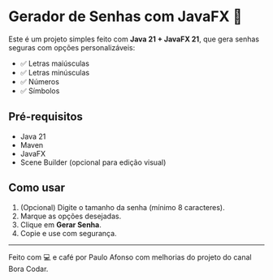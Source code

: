 # Gerador de Senhas com JavaFX 🔐

Este é um projeto simples feito com **Java 21 + JavaFX 21**, que gera senhas seguras com opções personalizáveis:

- ✅ Letras maiúsculas
- ✅ Letras minúsculas
- ✅ Números
- ✅ Símbolos

## Pré-requisitos

- Java 21
- Maven
- JavaFX
- Scene Builder (opcional para edição visual)

## Como usar

1. (Opcional) Digite o tamanho da senha (mínimo 8 caracteres).
2. Marque as opções desejadas.
3. Clique em **Gerar Senha**.
4. Copie e use com segurança.

---

Feito com 💻 e café por Paulo Afonso com melhorias do projeto do canal Bora Codar.
